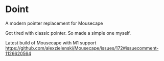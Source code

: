 # Doint
A modern pointer replacement for Mousecape

Got tired with classic pointer. So made a simple one myself.

Latest build of Mousecape with M1 support
https://github.com/alexzielenski/Mousecape/issues/172#issuecomment-1126620564

